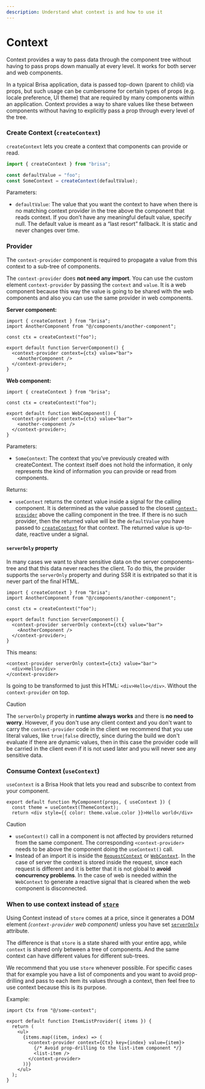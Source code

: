 ```yaml
---
description: Understand what context is and how to use it
---
```


# Context

Context provides a way to pass data through the component tree without having to pass props down manually at every level. It works for both server and web components.

In a typical Brisa application, data is passed top-down (parent to child) via props, but such usage can be cumbersome for certain types of props (e.g. locale preference, UI theme) that are required by many components within an application. Context provides a way to share values like these between components without having to explicitly pass a prop through every level of the tree.

### Create Context (`createContext`)

`createContext` lets you create a context that components can provide or read.

```ts
import { createContext } from "brisa";

const defaultValue = "foo";
const SomeContext = createContext(defaultValue);
```

Parameters:

- `defaultValue`: The value that you want the context to have when there is no matching context provider in the tree above the component that reads context. If you don’t have any meaningful default value, specify null. The default value is meant as a “last resort” fallback. It is static and never changes over time.

### Provider

The `context-provider` component is required to propagate a value from this context to a sub-tree of components.

The `context-provider` does **not need any import**. You can use the custom element `context-provider` by passing the `context` and `value`. It is a web component because this way the value is going to be shared with the web components and also you can use the same provider in web components.

**Server component:**

```tsx
import { createContext } from "brisa";
import AnotherComponent from "@/components/another-component";

const ctx = createContext("foo");

export default function ServerComponent() {
  <context-provider context={ctx} value="bar">
    <AnotherComponent />
  </context-provider>;
}
```

**Web component:**

```tsx
import { createContext } from "brisa";

const ctx = createContext("foo");

export default function WebComponent() {
  <context-provider context={ctx} value="bar">
    <another-component />
  </context-provider>;
}
```

Parameters:

- `SomeContext`: The context that you’ve previously created with createContext. The context itself does not hold the information, it only represents the kind of information you can provide or read from components.

Returns:

- `useContext` returns the context value inside a signal for the calling component. It is determined as the value passed to the closest [`context-provider`](#provider) above the calling component in the tree. If there is no such provider, then the returned value will be the `defaultValue` you have passed to [`createContext`](#create-context-createcontext) for that context. The returned value is up-to-date, reactive under a signal.

#### `serverOnly` property

In many cases we want to share sensitive data on the server components-tree and that this data never reaches the client. To do this, the provider supports the `serverOnly` property and during SSR it is extripated so that it is never part of the final HTML.

```tsx
import { createContext } from "brisa";
import AnotherComponent from "@/components/another-component";

const ctx = createContext("foo");

export default function ServerComponent() {
  <context-provider serverOnly context={ctx} value="bar">
    <AnotherComponent />
  </context-provider>;
}
```

This means:

```tsx
<context-provider serverOnly context={ctx} value="bar">
  <div>Hello</div>
</context-provider>
```

Is going to be transformed to just this HTML: `<div>Hello</div>`. Without the `context-provider` on top.

> [!CAUTION]
>
> The `serverOnly` property in **runtime always works** and there is **no need to worry**. However, if you don't use any client context and you don't want to carry the `context-provider` code in the client we recommend that you use literal values, like `true|false` directly, since during the build we don't evaluate if there are dynamic values, then in this case the provider code will be carried in the client even if it is not used later and you will never see any sensitive data.

### Consume Context (`useContext`)

`useContext` is a Brisa Hook that lets you read and subscribe to context from your component.

```tsx
export default function MyComponent(props, { useContext }) {
  const theme = useContext(ThemeContext);
  return <div style={{ color: theme.value.color }}>Hello world</div>
```

> [!CAUTION]
>
> - `useContext()` call in a component is not affected by providers returned from the same component. The corresponding `<context-provider>` needs to be above the component doing the `useContext()` call.
> - Instead of an import it is inside the [`RequestContext`](/building-your-application/data-fetching/request-context) or [`WebContext`](/building-your-application/data-fetching/web-context). In the case of server the context is stored inside the request, since each request is different and it is better that it is not global to **avoid concurrency problems**. In the case of web is needed within the `WebContext` to generate a reactive signal that is cleared when the web component is disconnected.

### When to use context instead of [`store`](/components-details/web-components#store-store-method)

Using Context instead of `store` comes at a price, since it generates a DOM element _(`context-provider` web component)_ unless you have set [`serverOnly`](#serveronly-property) attribute.

The difference is that `store` is a state shared with your entire app, while `context` is shared only between a tree of components. And the same context can have different values for different sub-trees.

We recommend that you use `store` whenever possible. For specific cases that for example you have a list of components and you want to avoid prop-drilling and pass to each item its values through a context, then feel free to use context because this is its purpose.

Example:

```tsx
import Ctx from "@/some-context";

export default function ItemListProvider({ items }) {
  return (
    <ul>
      {items.map((item, index) => (
        <context-provider context={Ctx} key={index} value={item}>
          {/* Avoid prop-drilling to the list-item component */}
          <list-item />
        </context-provider>
      ))}
    </ul>
  );
}
```
